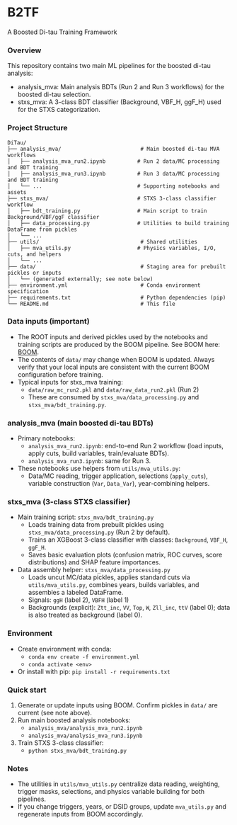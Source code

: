 # B2TF

A Boosted Di-tau Training Framework

### Overview
This repository contains two main ML pipelines for the boosted di-tau analysis:
- analysis_mva: Main analysis BDTs (Run 2 and Run 3 workflows) for the boosted di-tau selection.
- stxs_mva: A 3-class BDT classifier (Background, VBF_H, ggF_H) used for the STXS categorization.

### Project Structure
```
DiTau/
├── analysis_mva/                         # Main boosted di-tau MVA workflows
│   ├── analysis_mva_run2.ipynb          # Run 2 data/MC processing and BDT training
│   ├── analysis_mva_run3.ipynb          # Run 3 data/MC processing and BDT training
│   └── ...                              # Supporting notebooks and assets
├── stxs_mva/                            # STXS 3-class classifier workflow
│   ├── bdt_training.py                  # Main script to train Background/VBF/ggF classifier
│   ├── data_processing.py               # Utilities to build training DataFrame from pickles
│   └── ...
├── utils/                                # Shared utilities
│   ├── mva_utils.py                     # Physics variables, I/O, cuts, and helpers
│   └── ...
├── data/                                 # Staging area for prebuilt pickles or inputs
│   └── (generated externally; see note below)
├── environment.yml                       # Conda environment specification
├── requirements.txt                      # Python dependencies (pip)
└── README.md                             # This file
```

### Data inputs (important)
- The ROOT inputs and derived pickles used by the notebooks and training scripts are produced by the BOOM pipeline. See BOOM here: [BOOM](https://gitlab.cern.ch/ATauLeptonAnalysiS/boom).
- The contents of `data/` may change when BOOM is updated. Always verify that your local inputs are consistent with the current BOOM configuration before training.
- Typical inputs for stxs_mva training:
  - `data/raw_mc_run2.pkl` and `data/raw_data_run2.pkl` (Run 2)
  - These are consumed by `stxs_mva/data_processing.py` and `stxs_mva/bdt_training.py`.

### analysis_mva (main boosted di-tau BDTs)
- Primary notebooks:
  - `analysis_mva_run2.ipynb`: end-to-end Run 2 workflow (load inputs, apply cuts, build variables, train/evaluate BDTs).
  - `analysis_mva_run3.ipynb`: same for Run 3.
- These notebooks use helpers from `utils/mva_utils.py`:
  - Data/MC reading, trigger application, selections (`apply_cuts`), variable construction (`Var`, `Data_Var`), year-combining helpers.

### stxs_mva (3-class STXS classifier)
- Main training script: `stxs_mva/bdt_training.py`
  - Loads training data from prebuilt pickles using `stxs_mva/data_processing.py` (Run 2 by default).
  - Trains an XGBoost 3-class classifier with classes: `Background`, `VBF_H`, `ggF_H`.
  - Saves basic evaluation plots (confusion matrix, ROC curves, score distributions) and SHAP feature importances.
- Data assembly helper: `stxs_mva/data_processing.py`
  - Loads uncut MC/data pickles, applies standard cuts via `utils/mva_utils.py`, combines years, builds variables, and assembles a labeled DataFrame.
  - Signals: `ggH` (label 2), `VBFH` (label 1)
  - Backgrounds (explicit): `Ztt_inc`, `VV`, `Top`, `W`, `Zll_inc`, `ttV` (label 0); data is also treated as background (label 0).

### Environment
- Create environment with conda:
  - `conda env create -f environment.yml`
  - `conda activate <env>`
- Or install with pip: `pip install -r requirements.txt`

### Quick start
1) Generate or update inputs using BOOM. Confirm pickles in `data/` are current (see note above).
2) Run main boosted analysis notebooks:
   - `analysis_mva/analysis_mva_run2.ipynb`
   - `analysis_mva/analysis_mva_run3.ipynb`
3) Train STXS 3-class classifier:
   - `python stxs_mva/bdt_training.py`

### Notes
- The utilities in `utils/mva_utils.py` centralize data reading, weighting, trigger masks, selections, and physics variable building for both pipelines.
- If you change triggers, years, or DSID groups, update `mva_utils.py` and regenerate inputs from BOOM accordingly.

